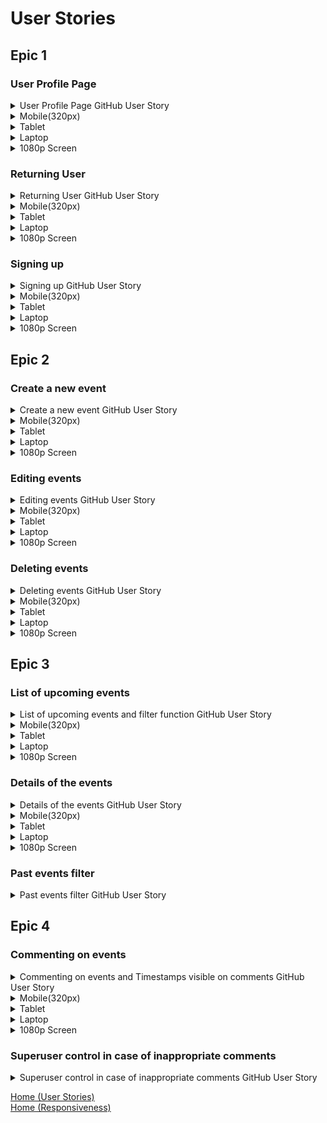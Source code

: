 # User Stories

## Epic 1

### User Profile Page

<details>
<summary>User Profile Page GitHub User Story</summary>
<br>
The link below will take you to the issue created for the User profile page.
<br>

https://github.com/chloejones9464/whats-on/issues/4

</details>

<details> 
<summary>Mobile(320px)</summary>

### Mobile (320px)
[![User profile page mobile](http://img.youtube.com/vi/1-jKdlRKk0Y/0.jpg)](https://youtube.com/shorts/1-jKdlRKk0Y)
</details>

<details> 
<summary>Tablet</summary>

### Tablet
![User profile page tablet](assets/documentation/bar-my-events-page-tablet.webp)
</details>

<details> 
<summary>Laptop</summary>

### Laptop
[![User profile page laptop](http://img.youtube.com/vi/LZC6_SAMchU/0.jpg)](https://youtube.com/shorts/LZC6_SAMchU)
</details>

<details> 
<summary>1080p Screen</summary>

### 1080p screen
![User profile page 1080p Screen](assets/documentation/bar-my-events-page-1080p.webp)
</details>

### Returning User

<details>
<summary>Returning User GitHub User Story</summary>
<br>
The link below will take you to the issue created for the Returning User user story. The screenshots below show the alert users will get if they do not have a log in. If they have a log in, the screen will take them to the event list of the site.
<br>

https://github.com/chloejones9464/whats-on/issues/3

</details>

<details> 
<summary>Mobile(320px)</summary>

### Mobile (320px)
![Returning User page mobile](assets/documentation/login-alert-mobile.webp)
</details>

<details> 
<summary>Tablet</summary>

### Tablet
![Returning User page tablet](assets/documentation/login-alert-tablet.webp)
</details>

<details> 
<summary>Laptop</summary>

### Laptop
![Returning User page laptop](assets/documentation/login-alert-laptop.webp)
</details>

<details> 
<summary>1080p Screen</summary>

### 1080p screen
![1080p Screen](assets/documentation/login-alert-1080p.webp)
</details>

### Signing up

<details>
<summary>Signing up GitHub User Story</summary>
<br>
The link below will take you to the issue created for the Signing up user story.
<br>

https://github.com/chloejones9464/whats-on/issues/2

</details>

<details> 
<summary>Mobile(320px)</summary>

### Mobile (320px)
[![Signing up page mobile](http://img.youtube.com/vi/eZnx0YqBtII/0.jpg)](https://youtube.com/shorts/eZnx0YqBtII)
</details>

<details> 
<summary>Tablet</summary>

### Tablet
![Signing up page tablet](assets/documentation/signup-page-tablet.webp)
</details>

<details> 
<summary>Laptop</summary>

### Laptop
[![Signing up page laptop](http://img.youtube.com/vi/Y7qDogI68As/0.jpg)](https://youtu.be/Y7qDogI68As)
</details>

<details> 
<summary>1080p Screen</summary>

### 1080p screen
![1080p Screen](assets/documentation/signup-page-1080p.webp)
</details>

## Epic 2

### Create a new event

<details>
<summary>Create a new event GitHub User Story</summary>
<br>
The link below will take you to the issue created for the Create a new event user story.
<br>

https://github.com/chloejones9464/whats-on/issues/5

</details>

<details> 
<summary>Mobile(320px)</summary>

### Mobile (320px)
[![Create a new event page mobile](http://img.youtube.com/vi/88d3-USvKK4/0.jpg)](https://youtube.com/shorts/88d3-USvKK4)
</details>

<details> 
<summary>Tablet</summary>

### Tablet
[![Create a new event page tablet](http://img.youtube.com/vi/70404tjHypw/0.jpg)](https://youtube.com/shorts/70404tjHypw)
</details>

<details> 
<summary>Laptop</summary>

### Laptop
[![Create a new event page laptop](http://img.youtube.com/vi/P14V8r-y5_s/0.jpg)](https://youtu.be/P14V8r-y5_s)
</details>

<details> 
<summary>1080p Screen</summary>

### 1080p screen
[![1080p Screen](http://img.youtube.com/vi/m6Vddy7-nq4/0.jpg)](https://youtu.be/m6Vddy7-nq4)
</details>

### Editing events

<details>
<summary>Editing events GitHub User Story</summary>
<br>
The link below will take you to the issue created for the Editing events user story.
<br>

https://github.com/chloejones9464/whats-on/issues/7

</details>

<details> 
<summary>Mobile(320px)</summary>

### Mobile (320px)
[![Editing events page mobile](http://img.youtube.com/vi/gRNjkEcsG6Y/0.jpg)](https://youtube.com/shorts/gRNjkEcsG6Y)
</details>

<details> 
<summary>Tablet</summary>

### Tablet
![Editing events page tablet]
</details>

<details> 
<summary>Laptop</summary>

### Laptop
![Editing events page laptop]
</details>

<details> 
<summary>1080p Screen</summary>

### 1080p screen
![1080p Screen]
</details>


### Deleting events

<details>
<summary>Deleting events GitHub User Story</summary>
<br>
The link below will take you to the issue created for the Deleting events user story.
<br>

https://github.com/chloejones9464/whats-on/issues/8

</details>

<details> 
<summary>Mobile(320px)</summary>

### Mobile (320px)
![Deleting events page mobile](assets/documentation/delete-event-mobile.webp)
</details>

<details> 
<summary>Tablet</summary>

### Tablet
![Deleting events page tablet](assets/documentation/delete-event-tablet.webp)
</details>

<details> 
<summary>Laptop</summary>

### Laptop
![Deleting events page laptop](assets/documentation/delete-event-laptop.webp)
</details>

<details> 
<summary>1080p Screen</summary>

### 1080p screen
![1080p Screen](assets/documentation/delete-event-1080p.webp)
</details>

## Epic 3

### List of upcoming events

<details>
<summary>List of upcoming events and filter function GitHub User Story</summary>
<br>
The link below will take you to the issue created for the List of upcoming events and filter function user story.
<br>

## List of upcoming events
https://github.com/chloejones9464/whats-on/issues/10

## Filter function
https://github.com/chloejones9464/whats-on/issues/11

</details>

<details> 
<summary>Mobile(320px)</summary>

### Mobile (320px)
![List of upcoming events and filter function page mobile](assets/documentation/upcoming-events-mobile.webp)
</details>

<details> 
<summary>Tablet</summary>

### Tablet
![List of upcoming events and filter function page tablet](assets/documentation/upcoming-events-tablet.webp)
</details>

<details> 
<summary>Laptop</summary>

### Laptop
![List of upcoming events and filter function page laptop](assets/documentation/upcoming-events-laptop.webp)
</details>

<details> 
<summary>1080p Screen</summary>

### 1080p screen
![1080p Screen](assets/documentation/upcoming-events-1080p.webp)
</details>


### Details of the events

<details>
<summary>Details of the events GitHub User Story</summary>
<br>
The link below will take you to the issue created for the Details of the events user story.
<br>

https://github.com/chloejones9464/whats-on/issues/12

</details>

<details> 
<summary>Mobile(320px)</summary>

### Mobile (320px)
![Details of the events page mobile](assets/documentation/event-detail-page-mobile.webp)
</details>

<details> 
<summary>Tablet</summary>

### Tablet
![Details of the events page tablet](assets/documentation/event-detail-page-tablet.webp)
</details>

<details> 
<summary>Laptop</summary>

### Laptop
![Details of the events page laptop](assets/documentation/event-detail-page-laptop.webp)
</details>

<details> 
<summary>1080p Screen</summary>

### 1080p screen
![1080p Screen](assets/documentation/event-detail-page-1080p.webp)
</details>

### Past events filter

<details>
<summary>Past events filter GitHub User Story</summary>
<br>
The link below will take you to the issue created for the Past events filter user story.
<br>

https://github.com/chloejones9464/whats-on/issues/13

</details>


## Epic 4

### Commenting on events

<details>
<summary>Commenting on events and Timestamps visible on comments GitHub User Story</summary>
<br>
The link below will take you to the issue created for the Commenting on events Timestamps visible on comments user stories.

The mobile section of this user story also displays the edit and delete function of the comments.
<br>

#### Edit and delete GitHub US
https://github.com/chloejones9464/whats-on/issues/15
<br>

#### Commenting on events GitHub US
https://github.com/chloejones9464/whats-on/issues/14

#### Timestamps visible on comments GitHub US
https://github.com/chloejones9464/whats-on/issues/17

</details>

<details> 
<summary>Mobile(320px)</summary>

### Mobile (320px)
![Commenting on events page mobile]
</details>

<details> 
<summary>Tablet</summary>

### Tablet
![Commenting on events page tablet](assets/documentation/comment-section-tablet.webp)
</details>

<details> 
<summary>Laptop</summary>

### Laptop
![Commenting on events page laptop](assets/documentation/comment-section-laptop.webp)
</details>

<details> 
<summary>1080p Screen</summary>

### 1080p screen
![1080p Screen](assets/documentation/comment-section-1080p.webp)
</details>

### Superuser control in case of inappropriate comments

<details>
<summary>Superuser control in case of inappropriate comments GitHub User Story</summary>
<br>
The link below will take you to the issue created for the Superuser control in case of inappropriate comments user story.
<br>

https://github.com/chloejones9464/whats-on/issues/16

![Superuser control](assets/documentation/superuser-control-comments.webp)
</details>




[Home (User Stories)](README.md#user-stories) <br>
[Home (Responsiveness)](README.md#responsiveness)